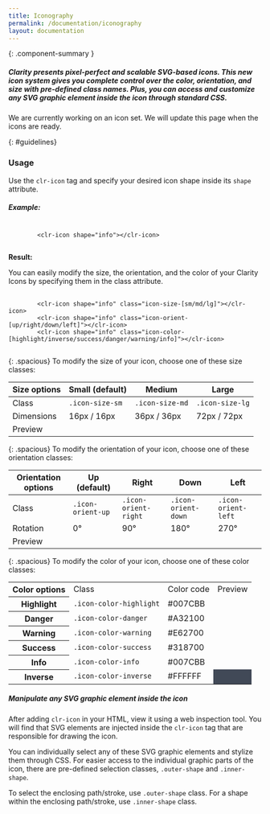 ```yaml
---
title: Iconography
permalink: /documentation/iconography
layout: documentation
---
```


{: .component-summary }
##### Clarity presents pixel-perfect and scalable SVG-based icons. This new icon system gives you complete control over the color, orientation, and size with pre-defined class names. Plus, you can access and customize any SVG graphic element inside the icon through standard CSS.

<div class="alert alert-info">
    <div class="alert-item">
        <span class="alert-text">
            We are currently working on an icon set.  We will update this page when the icons are ready.
        </span>
    </div>
</div>


<clr-iconography-demo></clr-iconography-demo>

{: #guidelines}
### Usage

Use the <code class="clr-code">clr-icon</code> tag and specify your desired icon shape inside its <code class="clr-code">shape</code> attribute.

##### Example:

<pre>
    <code clr-code-highlight="language-html">
        &lt;clr-icon shape=&quot;info&quot;&gt;&lt;/clr-icon&gt;
    </code>
</pre>

**Result:** <clr-icon shape="info" class="icon-size-sm"></clr-icon>

You can easily modify the size, the orientation, and the color of your Clarity Icons by specifying them in the class attribute.

<pre>
    <code clr-code-highlight="language-html">
        &lt;clr-icon shape=&quot;info&quot; class=&quot;icon-size-[sm/md/lg]&quot;&gt;&lt;/clr-icon&gt;
        &lt;clr-icon shape=&quot;info&quot; class=&quot;icon-orient-[up/right/down/left]&quot;&gt;&lt;/clr-icon&gt;
        &lt;clr-icon shape=&quot;info&quot; class=&quot;icon-color-[highlight/inverse/success/danger/warning/info]&quot;&gt;&lt;/clr-icon&gt;
    </code>
</pre>

{: .spacious}
To modify the size of your icon, choose one of these size classes:

<div class="row">
    <div class="col-xs-12">
        <table class="table">
            <thead>
                <tr>
                    <th class="left">Size options</th>
                    <th class="left">Small (default)</th>
                    <th class="left">Medium</th>
                    <th class="left">Large</th>
                </tr>
            </thead>
            <tbody>
                <tr>
                    <td class="left">Class</td>
                    <td class="left"><code class="clr-code">.icon-size-sm</code></td>
                    <td class="left"><code class="clr-code">.icon-size-md</code></td>
                    <td class="left"><code class="clr-code">.icon-size-lg</code></td>
                </tr>
                <tr>
                    <td class="left">Dimensions</td>
                    <td class="left">16px / 16px</td>
                    <td class="left">36px / 36px</td>
                    <td class="left">72px / 72px</td>
                </tr>
                <tr>
                    <td class="left">Preview</td>
                    <td class="left"><clr-icon shape="info" class="icon-size-sm"></clr-icon></td>
                    <td class="left"><clr-icon shape="info" class="icon-size-md"></clr-icon></td>
                    <td class="left"><clr-icon shape="info" class="icon-size-lg"></clr-icon></td>
                </tr>
            </tbody>
        </table>
    </div>
</div>

{: .spacious}
To modify the orientation of your icon, choose one of these orientation classes:

<div class="row">
    <div class="col-xs-12">
        <table class="table">
            <thead>
                <tr>
                    <th class="left">Orientation options</th>
                    <th class="left">Up (default)</th>
                    <th class="left">Right</th>
                    <th class="left">Down</th>
                    <th class="left">Left</th>
                </tr>
            </thead>
            <tbody>
                <tr>
                    <td class="left">Class</td>
                    <td class="left"><code class="clr-code">.icon-orient-up</code></td>
                    <td class="left"><code class="clr-code">.icon-orient-right</code></td>
                    <td class="left"><code class="clr-code">.icon-orient-down</code></td>
                    <td class="left"><code class="clr-code">.icon-orient-left</code></td>
                </tr>
                <tr>
                    <td class="left">Rotation</td>
                    <td class="left">0°</td>
                    <td class="left">90°</td>
                    <td class="left">180°</td>
                    <td class="left">270°</td>
                </tr>
                <tr>
                    <td class="left">Preview</td>
                    <td class="left"><clr-icon shape="info" class="icon-orient-up"></clr-icon></td>
                    <td class="left"><clr-icon shape="info" class="icon-orient-right"></clr-icon></td>
                    <td class="left"><clr-icon shape="info" class="icon-orient-down"></clr-icon></td>
                    <td class="left"><clr-icon shape="info" class="icon-orient-left"></clr-icon></td>
                </tr>
            </tbody>
        </table>
    </div>
</div>

{: .spacious}
To modify the color of your icon, choose one of these color classes:

<div class="row">
    <div class="col-xs-12">
        <table class="table table-vertical">
            <tbody>
                <tr>
                    <th>Color options</th>
                    <td>Class</td>
                    <td>Color code</td>
                    <td>Preview</td>
                </tr>
                <tr>
                    <th>Highlight</th>
                    <td><code class="clr-code">.icon-color-highlight</code></td>
                    <td>#007CBB</td>
                    <td><clr-icon shape="info" class="icon-color-highlight"></clr-icon></td>
                </tr>
                <tr>
                    <th>Danger</th>
                    <td><code class="clr-code">.icon-color-danger</code></td>
                    <td>#A32100</td>
                    <td><clr-icon shape="info" class="icon-color-danger"></clr-icon></td>
                </tr>
                <tr>
                    <th>Warning</th>
                    <td><code class="clr-code">.icon-color-warning</code></td>
                    <td>#E62700</td>
                    <td><clr-icon shape="info" class="icon-color-warning"></clr-icon></td>
                </tr>
                <tr>
                    <th>Success</th>
                    <td><code class="clr-code">.icon-color-success</code></td>
                    <td>#318700</td>
                    <td><clr-icon shape="info" class="icon-color-success"></clr-icon></td>
                </tr>
                <tr>
                    <th>Info</th>
                    <td><code class="clr-code">.icon-color-info</code></td>
                    <td>#007CBB</td>
                    <td><clr-icon shape="info" class="icon-color-info"></clr-icon></td>
                </tr>
                <tr>
                    <th>Inverse</th>
                    <td><code class="clr-code">.icon-color-inverse</code></td>
                    <td>#FFFFFF</td>
                    <td style="background-color:#414957"><clr-icon shape="info" class="icon-color-inverse"></clr-icon></td>
                </tr>
            </tbody>
        </table>
    </div>
</div>

##### Manipulate any SVG graphic element inside the icon

After adding <code class="clr-code">clr-icon</code> in your HTML, view it using a web inspection tool. You will find that SVG elements are injected inside the <code class="clr-code">clr-icon</code> tag that are responsible for drawing the icon.

You can individually select any of these SVG graphic elements and stylize them through CSS. For easier access to the individual graphic parts of the icon, there are pre-defined selection classes, <code class="clr-code">.outer-shape</code> and <code class="clr-code">.inner-shape</code>.

To select the enclosing path/stroke, use <code class="clr-code">.outer-shape</code> class. For a shape within the enclosing path/stroke, use <code class="clr-code">.inner-shape</code> class.
